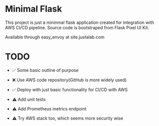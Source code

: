 # Minimal Flask

This project is just a mininmal flask application created for integration with AWS CI/CD pipeline.
Source code is bootstraped from Flask Pixel UI Kit.

Available through easy_envoy at site.justalab.com



# TODO

- ✅ Some basic outline of purpose

- ❌  Use AWS code repository(GitHub is more widely used)

- ✅   Deploy with just basic functionality for CI/CD with AWS

- ⚠️   Add unit tests

- ⚠️   Add Prometheus metrics endpoint

- ⚠️   Try AWS stack too, which seems more security wise

